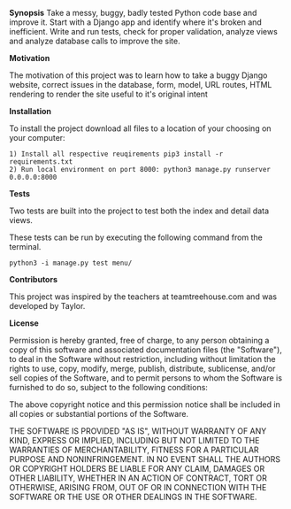**Synopsis**
Take a messy, buggy, badly tested Python code base and improve it. Start with a Django app and identify where it's broken and inefficient. Write and run tests, check for proper validation, analyze views and analyze database calls to improve the site.

**Motivation**

The motivation of this project was to learn how to take a buggy Django website, correct issues in the database, form, model, URL routes, HTML rendering to render the site useful to it's original intent

**Installation**

To install the project download all files to a location of your choosing on your computer:

```
1) Install all respective reuqirements pip3 install -r requirements.txt
2) Run local environment on port 8000: python3 manage.py runserver 0.0.0.0:8000
```

**Tests**

Two tests are built into the project to test both the index and detail data views.

These tests can be run by executing the following command from the terminal.

```python3 -i manage.py test menu/```

**Contributors**

This project was inspired by the teachers at teamtreehouse.com and was developed by Taylor.

**License**

Permission is hereby granted, free of charge, to any person obtaining a copy of this software and associated documentation files (the "Software"), to deal in the Software without restriction, including without limitation the rights to use, copy, modify, merge, publish, distribute, sublicense, and/or sell copies of the Software, and to permit persons to whom the Software is furnished to do so, subject to the following conditions:

The above copyright notice and this permission notice shall be included in all copies or substantial portions of the Software.

THE SOFTWARE IS PROVIDED "AS IS", WITHOUT WARRANTY OF ANY KIND, EXPRESS OR IMPLIED, INCLUDING BUT NOT LIMITED TO THE WARRANTIES OF MERCHANTABILITY, FITNESS FOR A PARTICULAR PURPOSE AND NONINFRINGEMENT. IN NO EVENT SHALL THE AUTHORS OR COPYRIGHT HOLDERS BE LIABLE FOR ANY CLAIM, DAMAGES OR OTHER LIABILITY, WHETHER IN AN ACTION OF CONTRACT, TORT OR OTHERWISE, ARISING FROM, OUT OF OR IN CONNECTION WITH THE SOFTWARE OR THE USE OR OTHER DEALINGS IN THE SOFTWARE.